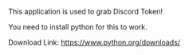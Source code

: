 This application is used to grab Discord Token!

You need to install python for this to work.

Download Link: https://www.python.org/downloads/
